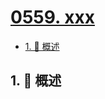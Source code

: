 # [0559. xxx](https://github.com/Tdahuyou/TNotes.leetcode/tree/main/notes/0559.%20xxx)

<!-- region:toc -->

- [1. 📝 概述](#1--概述)

<!-- endregion:toc -->

## 1. 📝 概述
